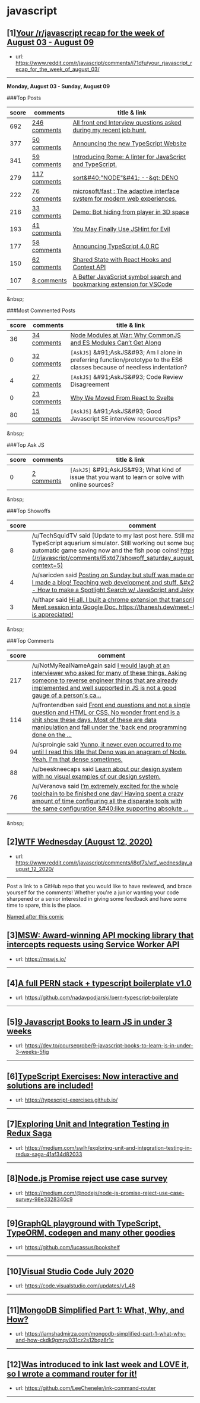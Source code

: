 # javascript
## [1][Your /r/javascript recap for the week of August 03 - August 09](https://www.reddit.com/r/javascript/comments/i71dfu/your_rjavascript_recap_for_the_week_of_august_03/)
- url: https://www.reddit.com/r/javascript/comments/i71dfu/your_rjavascript_recap_for_the_week_of_august_03/
---
**Monday, August 03 - Sunday, August 09**

###Top Posts

| score | comments | title &amp; link |
|--|--|--|
| 692  | [246 comments](https://www.reddit.com/r/javascript/comments/i456d7/all_front_end_interview_questions_asked_during_my/) | [All front end Interview questions asked during my recent job hunt.](https://dev.to/devabhijeet/all-front-end-interview-questions-asked-during-my-recent-job-hunt-1kge)|
| 377  | [50 comments](https://www.reddit.com/r/javascript/comments/i3ojry/announcing_the_new_typescript_website/) | [Announcing the new TypeScript Website](https://devblogs.microsoft.com/typescript/announcing-the-new-typescript-website/)|
| 341  | [59 comments](/r/javascript/comments/i6508v/introducing_rome_a_linter_for_javascript_and/) | [Introducing Rome: A linter for JavaScript and TypeScript.](https://romefrontend.dev/blog/2020/08/08/introducing-rome.html)|
| 279  | [117 comments](https://www.reddit.com/r/javascript/comments/i5e35x/sortnode_deno/) | [sort&amp;#40;"NODE"&amp;#41; --&amp;gt; DENO](https://dev.to/nitdgplug/sort-node-deno-4nck)|
| 222  | [76 comments](https://www.reddit.com/r/javascript/comments/i5yayq/microsoftfast_the_adaptive_interface_system_for/) | [microsoft/fast : The adaptive interface system for modern web experiences.](https://github.com/microsoft/fast)|
| 216  | [33 comments](https://www.reddit.com/r/javascript/comments/i6jnbc/demo_bot_hiding_from_player_in_3d_space/) | [Demo: Bot hiding from player in 3D space](https://oguzeroglu.github.io/kompute-demos-with-roygbiv/hideBehavior/application.html)|
| 193  | [41 comments](https://www.reddit.com/r/javascript/comments/i31dnl/you_may_finally_use_jshint_for_evil/) | [You May Finally Use JSHint for Evil](http://mikepennisi.com/blog/2020/you-may-finally-use-jshint-for-evil/)|
| 177  | [58 comments](https://www.reddit.com/r/javascript/comments/i51dz8/announcing_typescript_40_rc/) | [Announcing TypeScript 4.0 RC](https://devblogs.microsoft.com/typescript/announcing-typescript-4-0-rc/)|
| 150  | [62 comments](https://www.reddit.com/r/javascript/comments/i4pb4a/shared_state_with_react_hooks_and_context_api/) | [Shared State with React Hooks and Context API](https://blog.sabinthedev.com/shared-state-with-react-hooks-and-context-api-ckdhvq3eq002rlts1b9m90twt)|
| 107  | [8 comments](https://www.reddit.com/r/javascript/comments/i2v09t/a_better_javascript_symbol_search_and_bookmarking/) | [A Better JavaScript symbol search and bookmarking extension for VSCode](https://github.com/Raathigesh/waypoint)|




&amp;nbsp;

###Most Commented Posts

| score | comments | title &amp; link |
|--|--|--|
| 36  | [34 comments](https://www.reddit.com/r/javascript/comments/i4n4t4/node_modules_at_war_why_commonjs_and_es_modules/) | [Node Modules at War: Why CommonJS and ES Modules Can’t Get Along](https://redfin.engineering/node-modules-at-war-why-commonjs-and-es-modules-cant-get-along-9617135eeca1)|
| 0  | [32 comments](https://www.reddit.com/r/javascript/comments/i4ffir/askjs_am_i_alone_in_preferring_functionprototype/) | `[AskJS]` &amp;#91;AskJS&amp;#93; Am I alone in preferring function/prototype to the ES6 classes because of needless indentation?|
| 4  | [27 comments](https://www.reddit.com/r/javascript/comments/i3guet/askjs_code_review_disagreement/) | `[AskJS]` &amp;#91;AskJS&amp;#93; Code Review Disagreement|
| 0  | [23 comments](https://www.reddit.com/r/javascript/comments/i43qxm/why_we_moved_from_react_to_svelte/) | [Why We Moved From React to Svelte](https://medium.com/better-programming/why-we-moved-from-react-to-svelte-f20afb1dc5d5)|
| 80  | [15 comments](https://www.reddit.com/r/javascript/comments/i3arrh/askjs_good_javascript_se_interview_resourcestips/) | `[AskJS]` &amp;#91;AskJS&amp;#93; Good Javascript SE interview resources/tips?|




&amp;nbsp;

###Top Ask JS

| score | comments | title &amp; link |
|--|--|--|
| 0  | [2 comments](https://www.reddit.com/r/javascript/comments/i2rrfc/askjs_what_kind_of_issue_that_you_want_to_learn/) | `[AskJS]` &amp;#91;AskJS&amp;#93; What kind of issue that you want to learn or solve with online sources?|




&amp;nbsp;

###Top Showoffs

| score  |  comment  |
|--|--|
| 8  |  /u/TechSquidTV said [Update to my last post here. Still making progress in my TypeScript aquarium simulator. Still working out some bugs but we have automatic game saving now and the fish poop coins!  https://kyletryon.gi...](/r/javascript/comments/i5xtd7/showoff_saturday_august_08_2020/g0sbubx/?context=5) |
| 4  |  /u/saricden said [Posting on Sunday but stuff was made on Saturday.  &amp;#x200B;  I made a blog! Teaching web development and stuff.  &amp;#x200B;  &amp;#91;First Post - How to make a Spotlight Search w/ JavaScript and JekyllRB&amp;#...](/r/javascript/comments/i1qxzq/showoff_saturday_august_01_2020/g06krx7/?context=5) |
| 3  |  /u/thapr said [Hi all,  I built a chrome extension that transcribes your Google Meet session into Google Doc.  https://thanesh.dev/meet-transcript  Feedback is appreciated!](/r/javascript/comments/i5xtd7/showoff_saturday_august_08_2020/g0t0f7p/?context=5) |




&amp;nbsp;

###Top Comments

| score  |  comment  |
|--|--|
| 217  |  /u/NotMyRealNameAgain said [I would laugh at an interviewer who asked for many of these things. Asking someone to reverse engineer things that are already implemented and well supported in JS is not a good gauge of a person's ca...](/r/javascript/comments/i456d7/all_front_end_interview_questions_asked_during_my/g0g3eot/?context=5) |
| 114  |  /u/frontendben said [Front end questions and not a single question and HTML or CSS. No wonder front end is a shit show these days.  Most of these are data manipulation and fall under the 'back end programming done on the ...](/r/javascript/comments/i456d7/all_front_end_interview_questions_asked_during_my/g0g098j/?context=5) |
| 94  |  /u/sproingie said [Yunno, it never even occurred to me until I read this title that Deno was an anagram of Node.  Yeah, I'm that dense sometimes.](/r/javascript/comments/i5e35x/sortnode_deno/g0orky3/?context=5) |
| 88  |  /u/beeskneecaps said [Learn about our design system with no visual examples of our design system.](/r/javascript/comments/i5yayq/microsoftfast_the_adaptive_interface_system_for/g0snvl1/?context=5) |
| 76  |  /u/Veranova said [I’m extremely excited for the whole toolchain to be finished one day! Having spent a crazy amount of time configuring all the disparate tools with the same configuration &amp;#40;like supporting absolute ...](/r/javascript/comments/i6508v/introducing_rome_a_linter_for_javascript_and/g0tfmh5/?context=5) |




&amp;nbsp;
## [2][WTF Wednesday (August 12, 2020)](https://www.reddit.com/r/javascript/comments/i8gf7s/wtf_wednesday_august_12_2020/)
- url: https://www.reddit.com/r/javascript/comments/i8gf7s/wtf_wednesday_august_12_2020/
---
Post a link to a GitHub repo that you would like to have reviewed, and brace yourself for the comments!
Whether you're a junior wanting your code sharpened or a senior interested in giving some feedback and have some time to spare, 
this is the place.

[Named after this comic](https://davidwalsh.name/demo/code-review.png)
## [3][MSW: Award-winning API mocking library that intercepts requests using Service Worker API](https://www.reddit.com/r/javascript/comments/i9j303/msw_awardwinning_api_mocking_library_that/)
- url: https://mswjs.io/
---

## [4][A full PERN stack + typescript boilerplate v1.0](https://www.reddit.com/r/javascript/comments/i9jjpf/a_full_pern_stack_typescript_boilerplate_v10/)
- url: https://github.com/nadavpodjarski/pern-typescript-boilerplate
---

## [5][9 Javascript Books to learn JS in under 3 weeks](https://www.reddit.com/r/javascript/comments/i9j1i1/9_javascript_books_to_learn_js_in_under_3_weeks/)
- url: https://dev.to/courseprobe/9-javascript-books-to-learn-js-in-under-3-weeks-5fjg
---

## [6][TypeScript Exercises: Now interactive and solutions are included!](https://www.reddit.com/r/javascript/comments/i92aq1/typescript_exercises_now_interactive_and/)
- url: https://typescript-exercises.github.io/
---

## [7][Exploring Unit and Integration Testing in Redux Saga](https://www.reddit.com/r/javascript/comments/i9jor9/exploring_unit_and_integration_testing_in_redux/)
- url: https://medium.com/swlh/exploring-unit-and-integration-testing-in-redux-saga-41af34d82033
---

## [8][Node.js Promise reject use case survey](https://www.reddit.com/r/javascript/comments/i9lqdr/nodejs_promise_reject_use_case_survey/)
- url: https://medium.com/@nodejs/node-js-promise-reject-use-case-survey-98e3328340c9
---

## [9][GraphQL playground with TypeScript, TypeORM, codegen and many other goodies](https://www.reddit.com/r/javascript/comments/i8z6yt/graphql_playground_with_typescript_typeorm/)
- url: https://github.com/lucassus/bookshelf
---

## [10][Visual Studio Code July 2020](https://www.reddit.com/r/javascript/comments/i9534o/visual_studio_code_july_2020/)
- url: https://code.visualstudio.com/updates/v1_48
---

## [11][MongoDB Simplified Part 1: What, Why, and How?](https://www.reddit.com/r/javascript/comments/i9gkqp/mongodb_simplified_part_1_what_why_and_how/)
- url: https://iamshadmirza.com/mongodb-simplified-part-1-what-why-and-how-ckdk9gmqv031cz2s12bqz8r1c
---

## [12][Was introduced to ink last week and LOVE it, so I wrote a command router for it!](https://www.reddit.com/r/javascript/comments/i98q3w/was_introduced_to_ink_last_week_and_love_it_so_i/)
- url: https://github.com/LeeCheneler/ink-command-router
---

